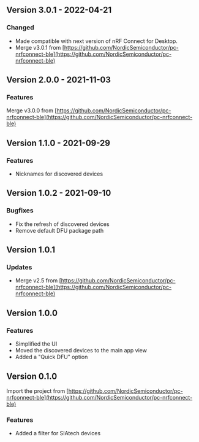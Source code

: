 ## Version 3.0.1 - 2022-04-21
### Changed
- Made compatible with next version of nRF Connect for Desktop.
- Merge v3.0.1 from [https://github.com/NordicSemiconductor/pc-nrfconnect-ble](https://github.com/NordicSemiconductor/pc-nrfconnect-ble)

## Version 2.0.0 - 2021-11-03
### Features
Merge v3.0.0 from [https://github.com/NordicSemiconductor/pc-nrfconnect-ble](https://github.com/NordicSemiconductor/pc-nrfconnect-ble)

## Version 1.1.0 - 2021-09-29
### Features
- Nicknames for discovered devices

## Version 1.0.2 - 2021-09-10
### Bugfixes
- Fix the refresh of discovered devices
- Remove default DFU package path

## Version 1.0.1
### Updates
- Merge v2.5 from [https://github.com/NordicSemiconductor/pc-nrfconnect-ble](https://github.com/NordicSemiconductor/pc-nrfconnect-ble)

## Version 1.0.0
### Features
- Simplified the UI
- Moved the discovered devices to the main app view
- Added a "Quick DFU" option

## Version 0.1.0
Import the project from [https://github.com/NordicSemiconductor/pc-nrfconnect-ble](https://github.com/NordicSemiconductor/pc-nrfconnect-ble)
### Features
- Added a filter for SIAtech devices
